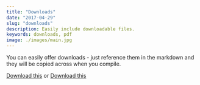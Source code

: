 ```yaml
---
title: "Downloads"
date: "2017-04-29"
slug: "downloads"
description: Easily include downloadable files.
keywords: downloads, pdf
image: ./images/main.jpg
---
```

You can easily offer downloads - just reference them in the markdown and they will be copied across when you compile.

[Download this](pdfs/download-1.pdf) or [Download this](pdfs/download-2.pdf)
